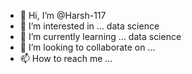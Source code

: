 - 👋 Hi, I’m @Harsh-117
- 👀 I’m interested in ... data science
- 🌱 I’m currently learning ... data science
- 💞️ I’m looking to collaborate on ... 
- 📫 How to reach me ...

<!---
Harsh-117/Harsh-117 is a ✨ special ✨ repository because its `README.md` (this file) appears on your GitHub profile.
You can click the Preview link to take a look at your changes.
--->
